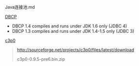Java连接池.md


[DBCP](http://commons.apache.org/proper/commons-dbcp/)

- DBCP 1.4 compiles and runs under JDK 1.6 only (JDBC 4)
- DBCP 1.3 compiles and runs under JDK 1.4-1.5 only (JDBC 3)

[c3p0](http://sourceforge.net/projects/c3p0/)
> http://sourceforge.net/projects/c3p0/files/latest/download
> 
> c3p0-0.9.5-pre6.bin.zip